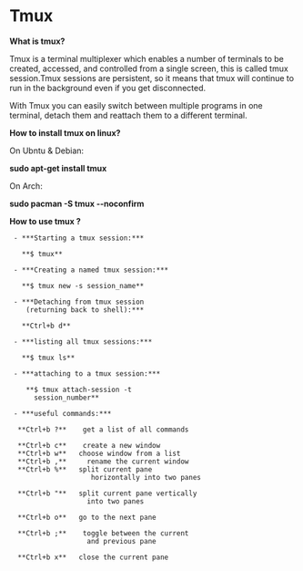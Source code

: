 # Tmux

**What is tmux?**

Tmux is a terminal multiplexer which enables a number of terminals to be created, accessed, and controlled from a single screen, this is called tmux session.Tmux sessions are persistent, so it means that tmux will continue to run in the background even if you get disconnected.

With Tmux you can easily switch between multiple programs in one terminal, detach them and reattach them to a different terminal.

**How to install tmux on linux?**

On Ubntu & Debian:

**sudo apt-get install tmux**

On Arch:

**sudo pacman -S tmux --noconfirm**

**How to use tmux ?**

     - ***Starting a tmux session:***

       **$ tmux**

     - ***Creating a named tmux session:***

       **$ tmux new -s session_name**

     - ***Detaching from tmux session 
        (returning back to shell):***

       **Ctrl+b d**

     - ***listing all tmux sessions:***

       **$ tmux ls** 

     - ***attaching to a tmux session:***

        **$ tmux attach-session -t 
          session_number**

     - ***useful commands:***

      **Ctrl+b ?**    get a list of all commands

      **Ctrl+b c**    create a new window 
      **Ctrl+b w**   choose window from a list 
      **Ctrl+b ,**     rename the current window 
      **Ctrl+b %**   split current pane 
                        horizontally into two panes

      **Ctrl+b "**   split current pane vertically 
                       into two panes

      **Ctrl+b o**   go to the next pane

      **Ctrl+b ;**    toggle between the current 
                       and previous pane

      **Ctrl+b x**   close the current pane